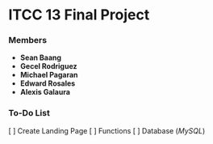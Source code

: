 # ITCC 13 Final Project

### Members
- **Sean Baang**
- **Gecel Rodriguez**
- **Michael Pagaran**
- **Edward Rosales**
- **Alexis Galaura**

### To-Do List
[ ] Create Landing Page
[ ] Functions
[ ] Database (*MySQL*)


